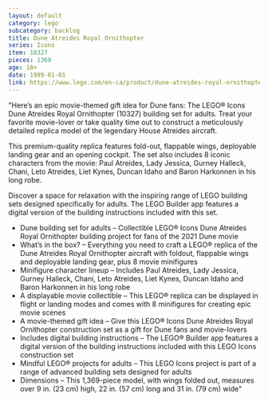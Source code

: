 ```yaml
---
layout: default
category: lego
subcategory: backlog
title: Dune Atreides Royal Ornithopter
series: Icons
item: 10327
pieces: 1369
age: 18+
date: 1999-01-01
link: https://www.lego.com/en-ca/product/dune-atreides-royal-ornithopter-10327
---
```


"Here’s an epic movie-themed gift idea for Dune fans: The LEGO® Icons Dune Atreides Royal Ornithopter (10327) building set for adults. Treat your favorite movie-lover or take quality time out to construct a meticulously detailed replica model of the legendary House Atreides aircraft.

This premium-quality replica features fold-out, flappable wings, deployable landing gear and an opening cockpit. The set also includes 8 iconic characters from the movie: Paul Atreides, Lady Jessica, Gurney Halleck, Chani, Leto Atreides, Liet Kynes, Duncan Idaho and Baron Harkonnen in his long robe.

Discover a space for relaxation with the inspiring range of LEGO building sets designed specifically for adults. The LEGO Builder app features a digital version of the building instructions included with this set.

* Dune building set for adults – Collectible LEGO® Icons Dune Atreides Royal Ornithopter building project for fans of the 2021 Dune movie
* What’s in the box? – Everything you need to craft a LEGO® replica of the Dune Atreides Royal Ornithopter aircraft with foldout, flappable wings and deployable landing gear, plus 8 movie minifigures
* Minifigure character lineup – Includes Paul Atreides, Lady Jessica, Gurney Halleck, Chani, Leto Atreides, Liet Kynes, Duncan Idaho and Baron Harkonnen in his long robe
* A displayable movie collectible – This LEGO® replica can be displayed in flight or landing modes and comes with 8 minifigures for creating epic movie scenes
* A movie-themed gift idea – Give this LEGO® Icons Dune Atreides Royal Ornithopter construction set as a gift for Dune fans and movie-lovers
* Includes digital building instructions – The LEGO® Builder app features a digital version of the building instructions included with this LEGO Icons construction set
* Mindful LEGO® projects for adults – This LEGO Icons project is part of a range of advanced building sets designed for adults
* Dimensions – This 1,369-piece model, with wings folded out, measures over 9 in. (23 cm) high, 22 in. (57 cm) long and 31 in. (79 cm) wide"
